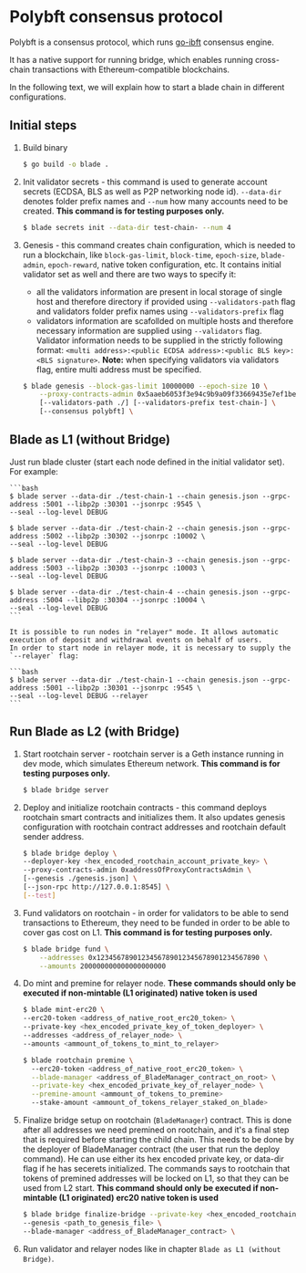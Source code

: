 
# Polybft consensus protocol

Polybft is a consensus protocol, which runs [go-ibft](https://github.com/0xPolygon/go-ibft) consensus engine.

It has a native support for running bridge, which enables running cross-chain transactions with Ethereum-compatible blockchains.

In the following text, we will explain how to start a blade chain in different configurations.

## Initial steps

1. Build binary

    ```bash
    $ go build -o blade .
    ```

2. Init validator secrets - this command is used to generate account secrets (ECDSA, BLS as well as P2P networking node id). `--data-dir` denotes folder prefix names and `--num` how many accounts need to be created. **This command is for testing purposes only.**

    ```bash
    $ blade secrets init --data-dir test-chain- --num 4
    ```

3. Genesis -  this command creates chain configuration, which is needed to run a blockchain, like `block-gas-limit`, `block-time`, `epoch-size`, `blade-admin`, `epoch-reward`, native token configuration, etc. It contains initial validator set as well and there are two ways to specify it:
   - all the validators information are present in local storage of single host and therefore directory if provided using `--validators-path` flag and validators folder prefix names using `--validators-prefix` flag
   - validators information are scafollded on multiple hosts and therefore necessary information are supplied using `--validators` flag. Validator information needs to be supplied in the strictly following format:
   `<multi address>:<public ECDSA address>:<public BLS key>:<BLS signature>`.
    **Note:** when specifying validators via validators flag, entire multi address must be specified.

    ```bash
    $ blade genesis --block-gas-limit 10000000 --epoch-size 10 \
        --proxy-contracts-admin 0x5aaeb6053f3e94c9b9a09f33669435e7ef1beaed \
        [--validators-path ./] [--validators-prefix test-chain-] \
        [--consensus polybft] \
    ```

## Blade as L1 (without Bridge)
Just run blade cluster (start each node defined in the initial validator set). For example:

    ```bash
    $ blade server --data-dir ./test-chain-1 --chain genesis.json --grpc-address :5001 --libp2p :30301 --jsonrpc :9545 \
    --seal --log-level DEBUG

    $ blade server --data-dir ./test-chain-2 --chain genesis.json --grpc-address :5002 --libp2p :30302 --jsonrpc :10002 \
    --seal --log-level DEBUG

    $ blade server --data-dir ./test-chain-3 --chain genesis.json --grpc-address :5003 --libp2p :30303 --jsonrpc :10003 \
    --seal --log-level DEBUG
    
    $ blade server --data-dir ./test-chain-4 --chain genesis.json --grpc-address :5004 --libp2p :30304 --jsonrpc :10004 \
    --seal --log-level DEBUG
    ```

    It is possible to run nodes in "relayer" mode. It allows automatic execution of deposit and withdrawal events on behalf of users.
    In order to start node in relayer mode, it is necessary to supply the `--relayer` flag:

    ```bash
    $ blade server --data-dir ./test-chain-1 --chain genesis.json --grpc-address :5001 --libp2p :30301 --jsonrpc :9545 \
    --seal --log-level DEBUG --relayer
    ```

## Run Blade as L2 (with Bridge)
1. Start rootchain server - rootchain server is a Geth instance running in dev mode, which simulates Ethereum network. **This command is for testing purposes only.**

    ```bash
    $ blade bridge server
    ```

2. Deploy and initialize rootchain contracts - this command deploys rootchain smart contracts and initializes them. It also updates genesis configuration with rootchain contract addresses and rootchain default sender address.

    ```bash
    $ blade bridge deploy \
    --deployer-key <hex_encoded_rootchain_account_private_key> \
    --proxy-contracts-admin 0xaddressOfProxyContractsAdmin \
    [--genesis ./genesis.json] \
    [--json-rpc http://127.0.0.1:8545] \
    [--test]
    ```
3. Fund validators on rootchain - in order for validators to be able to send transactions to Ethereum, they need to be funded in order to be able to cover gas cost on L1. **This command is for testing purposes only.**

    ```bash
    $ blade bridge fund \
        --addresses 0x1234567890123456789012345678901234567890 \
        --amounts 200000000000000000000
    ```

4. Do mint and premine for relayer node. **These commands should only be executed if non-mintable (L1 originated) native token is used**

    ```bash
    $ blade mint-erc20 \ 
    --erc20-token <address_of_native_root_erc20_token> \
    --private-key <hex_encoded_private_key_of_token_deployer> \
    --addresses <address_of_relayer_node> \
    --amounts <ammount_of_tokens_to_mint_to_relayer>
    ```

     ```bash
    $ blade rootchain premine \ 
       --erc20-token <address_of_native_root_erc20_token> \
       --blade-manager <address_of_BladeManager_contract_on_root> \
       --private-key <hex_encoded_private_key_of_relayer_node> \
       --premine-amount <ammount_of_tokens_to_premine>
       --stake-amount <ammount_of_tokens_relayer_staked_on_blade>
    ```

5. Finalize bridge setup on rootchain (`BladeManager`) contract. This is done after all addresses we need premined on rootchain, and it's a final step that is required before starting the child chain. This needs to be done by the deployer of BladeManager contract (the user that run the deploy command). He can use either its hex encoded private key, or data-dir flag if he has secerets initialized. The commands says to rootchain that tokens of premined addresses will be locked on L1, so that they can be used from L2 start. **This command should only be executed if non-mintable (L1 originated) erc20 native token is used**

    ```bash
    $ blade bridge finalize-bridge --private-key <hex_encoded_rootchain_account_private_key_of_supernetManager_deployer> \
    --genesis <path_to_genesis_file> \
    --blade-manager <address_of_BladeManager_contract> \
    ```
6. Run validator and relayer nodes like in chapter `Blade as L1 (without Bridge)`.
